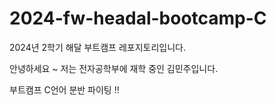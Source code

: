 # 2024-fw-headal-bootcamp-C
2024년 2학기 해달 부트캠프 레포지토리입니다.

안녕하세요 ~ 저는 전자공학부에 재학 중인 김민주입니다.

부트캠프 C언어 분반 파이팅 !! 
